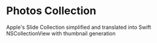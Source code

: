 # Photos Collection
Apple's Slide Collection simplified and translated into Swift
NSCollectionView with thumbnail generation
